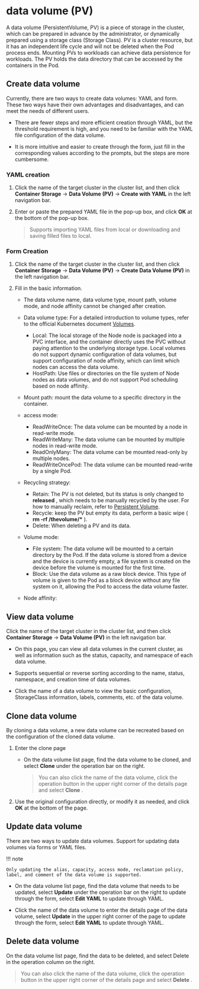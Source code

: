 # data volume (PV)

A data volume (PersistentVolume, PV) is a piece of storage in the cluster, which can be prepared in advance by the administrator, or dynamically prepared using a storage class (Storage Class). PV is a cluster resource, but it has an independent life cycle and will not be deleted when the Pod process ends. Mounting PVs to workloads can achieve data persistence for workloads. The PV holds the data directory that can be accessed by the containers in the Pod.

## Create data volume

Currently, there are two ways to create data volumes: YAML and form. These two ways have their own advantages and disadvantages, and can meet the needs of different users.

- There are fewer steps and more efficient creation through YAML, but the threshold requirement is high, and you need to be familiar with the YAML file configuration of the data volume.

- It is more intuitive and easier to create through the form, just fill in the corresponding values ​​according to the prompts, but the steps are more cumbersome.

### YAML creation

1. Click the name of the target cluster in the cluster list, and then click __Container Storage__ -> __Data Volume (PV)__ -> __Create with YAML__ in the left navigation bar.

    

2. Enter or paste the prepared YAML file in the pop-up box, and click __OK__ at the bottom of the pop-up box.

    > Supports importing YAML files from local or downloading and saving filled files to local.

    

### Form Creation

1. Click the name of the target cluster in the cluster list, and then click __Container Storage__ -> __Data Volume (PV)__ -> __Create Data Volume (PV)__ in the left navigation bar.

    

2. Fill in the basic information.

    - The data volume name, data volume type, mount path, volume mode, and node affinity cannot be changed after creation.
    - Data volume type: For a detailed introduction to volume types, refer to the official Kubernetes document [Volumes](https://kubernetes.io/docs/concepts/storage/volumes/).

      - Local: The local storage of the Node node is packaged into a PVC interface, and the container directly uses the PVC without paying attention to the underlying storage type. Local volumes do not support dynamic configuration of data volumes, but support configuration of node affinity, which can limit which nodes can access the data volume.
      - HostPath: Use files or directories on the file system of Node nodes as data volumes, and do not support Pod scheduling based on node affinity.

    - Mount path: mount the data volume to a specific directory in the container.
    - access mode:

        - ReadWriteOnce: The data volume can be mounted by a node in read-write mode.
        - ReadWriteMany: The data volume can be mounted by multiple nodes in read-write mode.
        - ReadOnlyMany: The data volume can be mounted read-only by multiple nodes.
        - ReadWriteOncePod: The data volume can be mounted read-write by a single Pod.

    - Recycling strategy:

        - Retain: The PV is not deleted, but its status is only changed to __released__ , which needs to be manually recycled by the user. For how to manually reclaim, refer to [Persistent Volume](https://kubernetes.io/docs/concepts/storage/persistent-volumes/#retain).
        - Recycle: keep the PV but empty its data, perform a basic wipe ( __rm -rf /thevolume/*__ ).
        - Delete: When deleting a PV and its data.

    - Volume mode:

        - File system: The data volume will be mounted to a certain directory by the Pod. If the data volume is stored from a device and the device is currently empty, a file system is created on the device before the volume is mounted for the first time.
        - Block: Use the data volume as a raw block device. This type of volume is given to the Pod as a block device without any file system on it, allowing the Pod to access the data volume faster.

    - Node affinity:

        

## View data volume

Click the name of the target cluster in the cluster list, and then click __Container Storage__ -> __Data Volume (PV)__ in the left navigation bar.

- On this page, you can view all data volumes in the current cluster, as well as information such as the status, capacity, and namespace of each data volume.

- Supports sequential or reverse sorting according to the name, status, namespace, and creation time of data volumes.

    

- Click the name of a data volume to view the basic configuration, StorageClass information, labels, comments, etc. of the data volume.

    

## Clone data volume

By cloning a data volume, a new data volume can be recreated based on the configuration of the cloned data volume.

1. Enter the clone page

    - On the data volume list page, find the data volume to be cloned, and select __Clone__ under the operation bar on the right.

        > You can also click the name of the data volume, click the operation button in the upper right corner of the details page and select __Clone__ .

        

2. Use the original configuration directly, or modify it as needed, and click __OK__ at the bottom of the page.

## Update data volume

There are two ways to update data volumes. Support for updating data volumes via forms or YAML files.

!!! note

    Only updating the alias, capacity, access mode, reclamation policy, label, and comment of the data volume is supported.

- On the data volume list page, find the data volume that needs to be updated, select __Update__ under the operation bar on the right to update through the form, select __Edit YAML__ to update through YAML.

    

- Click the name of the data volume to enter the details page of the data volume, select __Update__ in the upper right corner of the page to update through the form, select __Edit YAML__ to update through YAML.

    

## Delete data volume

On the data volume list page, find the data to be deleted, and select Delete in the operation column on the right.

> You can also click the name of the data volume, click the operation button in the upper right corner of the details page and select __Delete__ .

